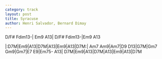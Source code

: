 ```yaml
---
category: track
layout: post
title: Syracuse
author: Henri Salvador, Bernard Dimay
---
```


<canvas class="chords"  markdown="0">D/F# Fdim13-| Em9 A13| D/F# Fdim13-|Em9 A13</canvas>

<canvas class="chords"  markdown="0">|:D7M|Em9|A13|D7M|A13|Em9|A13|D7M:|
Am7 Am9|Am7|D9 D13|G7M|Gm7 Gm9|Gm7|E7 E9|Em75- A13|
D7M|Em9|A13|D7M|A13|Em9|A13|D7M</canvas>





